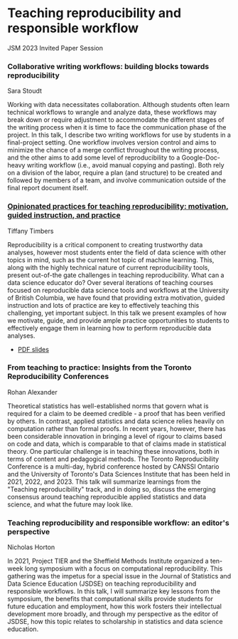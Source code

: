 # Teaching reproducibility and responsible workflow
JSM 2023 Invited Paper Session 

### Collaborative writing workflows: building blocks towards reproducibility
Sara Stoudt

Working with data necessitates collaboration. Although students often learn technical workflows to wrangle and analyze data, these workflows may break down or require adjustment to accommodate the different stages of the writing process when it is time to face the communication phase of the project. In this talk, I describe two writing workflows for use by students in a final-project setting. One workflow involves version control and aims to minimize the chance of a merge conflict throughout the writing process, and the other aims to add some level of reproducibility to a Google-Doc-heavy writing workflow (i.e., avoid manual copying and pasting). Both rely on a division of the labor, require a plan (and structure) to be created and followed by members of a team, and involve communication outside of the final report document itself. 

### [Opinionated practices for teaching reproducibility: motivation, guided instruction, and practice](timbers-opinionated-practices-for-teaching-reproducibility#readme)
Tiffany Timbers

Reproducibility is a critical component to creating trustworthy data analyses, however most students enter the field of data science with other topics in mind, such as the current hot topic of machine learning. This, along with the highly technical nature of current reproducibility tools, present out-of-the gate challenges in teaching reproducibility. What can a data science educator do? Over several iterations of teaching courses focused on reproducible data science tools and workflows at the University of British Columbia, we have found that providing extra motivation, guided instruction and lots of practice are key to effectively teaching this challenging, yet important subject. In this talk we present examples of how we motivate, guide, and provide ample practice opportunities to students to effectively engage them in learning how to perform reproducible data analyses. 

- [PDF slides](timbers-opinionated-practices-for-teaching-reproducibility/timbers-opinionated-practices-for-teaching-reproducibility.pdf)

### From teaching to practice: Insights from the Toronto Reproducibility Conferences
Rohan Alexander

Theoretical statistics has well-established norms that govern what is required for a claim to be deemed credible - a proof that has been verified by others. In contrast, applied statistics and data science relies heavily on computation rather than formal proofs. In recent years, however, there has been considerable innovation in bringing a level of rigour to claims based on code and data, which is comparable to that of claims made in statistical theory. One particular challenge is in teaching these innovations, both in terms of content and pedagogical methods. The Toronto Reproducibility Conference is a multi-day, hybrid conference hosted by CANSSI Ontario and the University of Toronto's Data Sciences Institute that has been held in 2021, 2022, and 2023. This talk will summarize learnings from the "Teaching reproducibility" track, and in doing so, discuss the emerging consensus around teaching reproducible applied statistics and data science, and what the future may look like. 

### Teaching reproducibility and responsible workflow: an editor's perspective
Nicholas Horton

In 2021, Project TIER and the Sheffield Methods Institute organized a ten-week long symposium with a focus on computational reproducibility. This gathering was the impetus for a special issue in the Journal of Statistics and Data Science Education (JSDSE) on teaching reproducibility and responsible workflows. In this talk, I will summarize key lessons from the symposium, the benefits that computational skills provide students for future education and employment, how this work fosters their intellectual development more broadly, and through my perspective as the editor of JSDSE, how this topic relates to scholarship in statistics and data science education.

